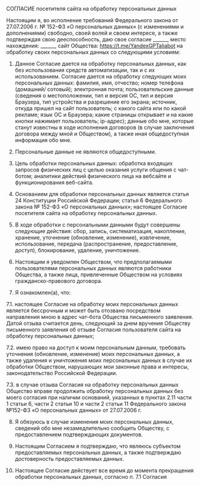 СОГЛАСИЕ посетителя сайта на обработку персональных данных

Настоящим я, во исполнение требований Федерального закона от 27.07.2006 г. № 152-ФЗ «О персональных данных» (с изменениями и дополнениями) свободно, своей волей и своем интересе, а также подтверждая свою дееспособность, даю свое согласие ______, место нахождения: ______, сайт Общества: https://t.me/YandexGPTaliabot на обработку своих персональных данных со следующими условиям:
1. Данное Согласие дается на обработку персональных данных, как без использования средств автоматизации, так и с их использованием. Согласие дается на обработку следующих моих персональных данных: фамилия, имя, отчество; номер телефона (домашний/ сотовый); электронная почта; пользовательские данные (сведения о местоположении, тип и версия ОС, тип и версия Браузера, тип устройства и разрешение его экрана; источник, откуда пришел на сайт пользователь; с какого сайта или по какой рекламе; язык ОС и Браузера; какие страницы открывает и на какие кнопки нажимает пользователь; ip-адрес); данные обо мне, которые станут известны в ходе исполнения договоров (в случае заключения договора между мной и Обществом), а также иная общедоступная информация обо мне.

2. Персональные данные не являются общедоступными.

3. Цель обработки персональных данных: обработка входящих запросов физических лиц с целью оказания услуги общения с чат-ботом; аналитики действий физического лица на вебсайте и функционирования веб-сайта.

4. Основанием для обработки персональных данных является статья 24 Конституции Российской Федерации; статья 6 Федерального закона № 152-ФЗ «О персональных данных»; настоящее Согласие посетителя сайта на обработку персональных данных.

5. В ходе обработки с персональными данными будут совершены следующие действия: сбор, запись, систематизация, накопление, хранение, уточнение (обновление, изменение), извлечение, использование, передача (распространение, предоставление, доступ), блокирование, удаление, уничтожение.

6. Настоящим я уведомлен Обществом, что предполагаемыми пользователями персональных данных являются работники Общества, а также лица, привлеченные Обществом на условиях гражданско-правового договора.

7. Я ознакомлен(а), что:

7.1. настоящее Согласие на обработку моих персональных данных является бессрочным и может быть отозвано посредством направления мною в адрес чат-бота Общества письменного заявления. Датой отзыва считается день, следующий за днем вручения Обществу письменного заявления об отзыве Согласия пользователя сайта на обработку персональных данных;

7.2. имею право на доступ к моим персональным данным, требовать уточнения (обновление, изменение) моих персональных данных, а также удаления и уничтожения моих персональных данных в случае их обработки Обществом, нарушающих мои законные права и интересы, законодательство Российской Федерации.

7.3. в случае отзыва Согласия на обработку персональных данных Общество вправе продолжить обработку персональных данных без моего согласия при наличии оснований, указанных в пунктах 2.11 части 1 статьи 6, части 2 статьи 10 и части 2 статьи 11 Федерального закона №152-ФЗ «О персональных данных» от 27.07.2006 г.

8. Я обязуюсь в случае изменения моих персональных данных, сведений обо мне незамедлительно сообщить Обществу, с предоставлением подтверждающих документов.

9. Настоящим Согласием я подтверждаю, что являюсь субъектом предоставляемых персональных данных, а также подтверждаю достоверность предоставляемых данных.

10. Настоящее Согласие действует все время до момента прекращения обработки персональных данных, согласно п. 7.1 Согласия
